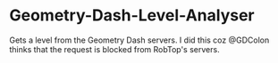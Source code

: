 # Geometry-Dash-Level-Analyser
Gets a level from the Geometry Dash servers. I did this coz @GDColon thinks that the request is blocked from RobTop's servers.
